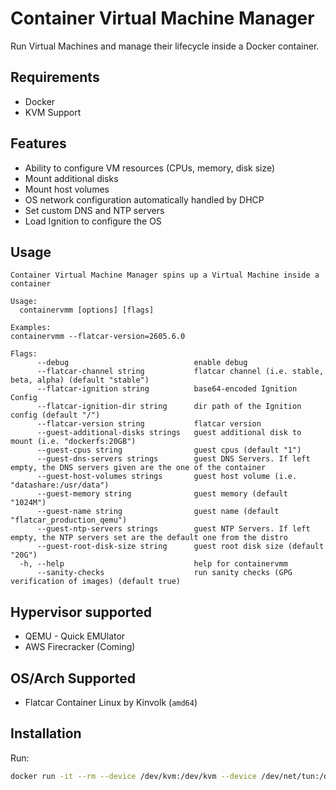 # Container Virtual Machine Manager

Run Virtual Machines and manage their lifecycle inside a Docker container.

## Requirements

* Docker
* KVM Support

## Features

- Ability to configure VM resources (CPUs, memory, disk size)
- Mount additional disks
- Mount host volumes
- OS network configuration automatically handled by DHCP
- Set custom DNS and NTP servers
- Load Ignition to configure the OS

## Usage

```shell
Container Virtual Machine Manager spins up a Virtual Machine inside a container

Usage:
  containervmm [options] [flags]

Examples:
containervmm --flatcar-version=2605.6.0

Flags:
      --debug                            enable debug
      --flatcar-channel string           flatcar channel (i.e. stable, beta, alpha) (default "stable")
      --flatcar-ignition string          base64-encoded Ignition Config
      --flatcar-ignition-dir string      dir path of the Ignition config (default "/")
      --flatcar-version string           flatcar version
      --guest-additional-disks strings   guest additional disk to mount (i.e. "dockerfs:20GB")
      --guest-cpus string                guest cpus (default "1")
      --guest-dns-servers strings        guest DNS Servers. If left empty, the DNS servers given are the one of the container
      --guest-host-volumes strings       guest host volume (i.e. "datashare:/usr/data")
      --guest-memory string              guest memory (default "1024M")
      --guest-name string                guest name (default "flatcar_production_qemu")
      --guest-ntp-servers strings        guest NTP Servers. If left empty, the NTP servers set are the default one from the distro
      --guest-root-disk-size string      guest root disk size (default "20G")
  -h, --help                             help for containervmm
      --sanity-checks                    run sanity checks (GPG verification of images) (default true)
  ```

## Hypervisor supported

* QEMU - Quick EMUlator
* AWS Firecracker (Coming)

## OS/Arch Supported

- Flatcar Container Linux by Kinvolk (`amd64`)

## Installation

Run:

```sh
docker run -it --rm --device /dev/kvm:/dev/kvm --device /dev/net/tun:/dev/net/tun containervmm --flatcar-version=2605.6.0
```
